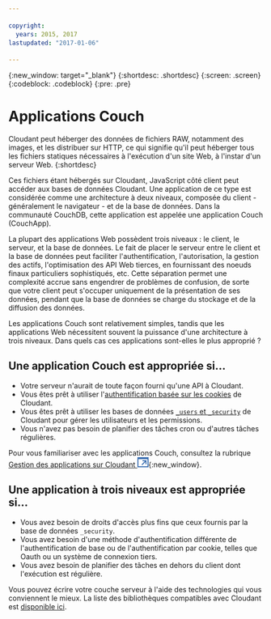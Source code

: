 ```yaml
---

copyright:
  years: 2015, 2017
lastupdated: "2017-01-06"

---
```


{:new_window: target="_blank"}
{:shortdesc: .shortdesc}
{:screen: .screen}
{:codeblock: .codeblock}
{:pre: .pre}

# Applications Couch

Cloudant peut héberger des données de fichiers RAW, notamment des images, et les distribuer sur HTTP, ce qui signifie qu'il peut héberger tous les fichiers statiques nécessaires à l'exécution d'un site Web, à l'instar d'un serveur Web.
{:shortdesc}

Ces fichiers étant hébergés sur Cloudant, JavaScript côté client peut accéder aux bases de données Cloudant.
Une application de ce type est considérée comme une architecture à deux niveaux, composée du client - généralement le navigateur - et de la base de données.
Dans la communauté CouchDB, cette application est appelée une application Couch (CouchApp).

La plupart des applications Web possèdent trois niveaux :
le client,
le serveur,
et la base de données.
Le fait de placer le serveur entre le client et la base de données peut faciliter l'authentification,
l'autorisation,
la gestion des actifs,
l'optimisation des API Web tierces,
en fournissant des noeuds finaux particuliers sophistiqués,
etc.
Cette séparation permet une complexité accrue sans engendrer de problèmes de confusion,
de sorte que votre client peut s'occuper uniquement de la présentation de ses données,
pendant que la base de données se charge du stockage et de la diffusion des données.

Les applications Couch sont relativement simples, tandis que les applications Web nécessitent souvent la puissance d'une architecture à trois niveaux.
Dans quels cas ces applications sont-elles le plus approprié ?

## Une application Couch est appropriée si...

-   Votre serveur n'aurait de toute façon fourni qu'une API à Cloudant.
-   Vous êtes prêt à utiliser l'[authentification basée sur les cookies](../api/authentication.html) de Cloudant.
-   Vous êtes prêt à utiliser les bases de données [`_users` et `_security`](../api/authorization.html) de Cloudant pour gérer les utilisateurs et les permissions.
-   Vous n'avez pas besoin de planifier des tâches cron ou d'autres tâches régulières.

Pour vous familiariser avec les applications Couch, consultez la rubrique [Gestion des applications sur Cloudant ![External link icon](../images/launch-glyph.svg "External link icon")](https://cloudant.com/blog/app-management/){:new_window}.

## Une application à trois niveaux est appropriée si...

-   Vous avez besoin de droits d'accès plus fins que ceux fournis par la base de données `_security`.
-   Vous avez besoin d'une méthode d'authentification différente de l'authentification de base ou de l'authentification par cookie, telles que Oauth ou un système de connexion tiers.
-   Vous avez besoin de planifier des tâches en dehors du client dont l'exécution est régulière.

Vous pouvez écrire votre couche serveur à l'aide des technologies qui vous conviennent le mieux.
La liste des bibliothèques compatibles avec Cloudant est [disponible ici](../libraries/index.html).
